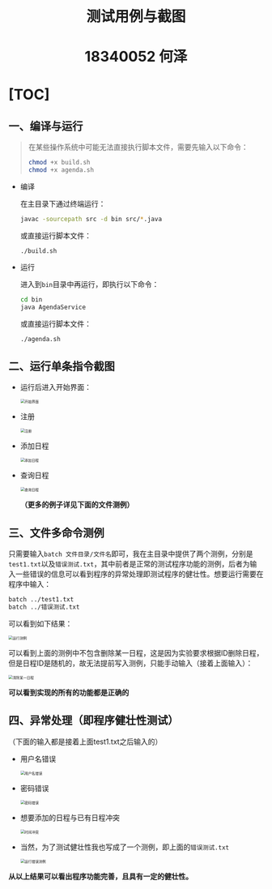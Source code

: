 <h1 align=center>测试用例与截图<h1/>
<h1 align=center>18340052  何泽<h1/>

[TOC]

## 一、编译与运行

> 在某些操作系统中可能无法直接执行脚本文件，需要先输入以下命令：
>
> ```sh
> chmod +x build.sh
> chmod +x agenda.sh
> ```
> 

- 编译

    在主目录下通过终端运行：
    
    ```sh
    javac -sourcepath src -d bin src/*.java
    ```
    
    或直接运行脚本文件：
    
    ```shell
    ./build.sh
    ```

- 运行

    进入到`bin`目录中再运行，即执行以下命令：

    ```sh
    cd bin
    java AgendaService
    ```

    或直接运行脚本文件：

    ```sh
    ./agenda.sh
    ```

## 二、运行单条指令截图

- 运行后进入开始界面：

    <img src="test.assets/开始界面.png" alt="开始界面" style="zoom: 50%;" />

- 注册

    <img src="test.assets/注册.png" alt="注册" style="zoom:50%;" />

- 添加日程

    <img src="test.assets/添加日程.png" alt="添加日程" style="zoom:50%;" />

- 查询日程

    <img src="test.assets/查询日程.png" alt="查询日程" style="zoom:50%;" />

    **（更多的例子详见下面的文件测例）**

## 三、文件多命令测例

只需要输入`batch 文件目录/文件名`即可，我在主目录中提供了两个测例，分别是`test1.txt`以及`错误测试.txt`，其中前者是正常的测试程序功能的测例，后者为输入一些错误的信息可以看到程序的异常处理即测试程序的健壮性。想要运行需要在程序中输入：

```sh
batch ../test1.txt
batch ../错误测试.txt
```

可以看到如下结果：

<img src="test.assets/运行测例.png" alt="运行测例" style="zoom:50%;" />

可以看到上面的测例中不包含删除某一日程，这是因为实验要求根据ID删除日程，但是日程ID是随机的，故无法提前写入测例，只能手动输入（接着上面输入）：

<img src="test.assets/清除某一日程.png" alt="清除某一日程" style="zoom:50%;" />

**可以看到实现的所有的功能都是正确的**

## 四、异常处理（即程序健壮性测试）

（下面的输入都是接着上面test1.txt之后输入的）

- 用户名错误

    <img src="test.assets/用户名错误.png" alt="用户名错误" style="zoom:50%;" />

- 密码错误

    <img src="test.assets/密码错误.png" alt="密码错误" style="zoom:50%;" />

- 想要添加的日程与已有日程冲突

    <img src="test.assets/时间冲突.png" alt="时间冲突" style="zoom:50%;" />

- 当然，为了测试健壮性我也写成了一个测例，即上面的`错误测试.txt`

    <img src="test.assets/运行错误测例.png" alt="运行错误测例" style="zoom:50%;" />



**从以上结果可以看出程序功能完善，且具有一定的健壮性。**


